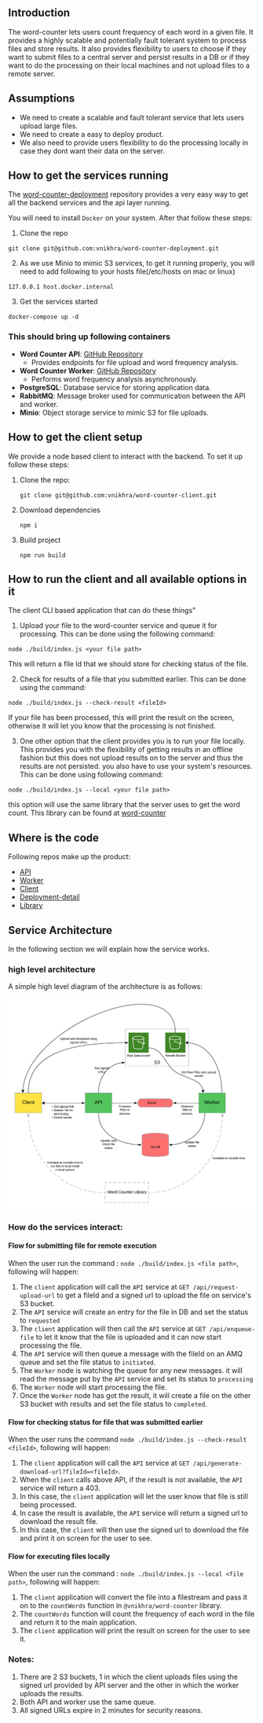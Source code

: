 ## Introduction
The word-counter lets users count frequency of each word in a given file. 
It provides a highly scalable and potentially fault tolerant system to process files and store results. 
It also provides flexibility to users to choose if they want to submit files to a central server and persist
results in a DB or if they want to do the processing on their local machines and not upload files to a remote server.

## Assumptions
- We need to create a scalable and fault tolerant service that lets users upload large files.
- We need to create a easy to deploy product. 
- We also need to provide users flexibility to do the processing locally in case they dont want their data on the server. 

## How to get the services running
The [word-counter-deployment](https://github.com/vnikhra/word-counter-deployment) repository provides a very easy way to get all the backend services and the api layer running.

You will need to install `Docker` on your system. After that follow these steps:

1. Clone the repo
  ```shell
  git clone git@github.com:vnikhra/word-counter-deployment.git
  ```
2. As we use Minio to mimic S3 services, to get it running properly, you will need to add following to your hosts file(/etc/hosts on mac or linux)
  ```shell
  127.0.0.1 host.docker.internal
  ```
3. Get the services started
  ```shell
  docker-compose up -d
  ```

### This should bring up following containers
- **Word Counter API**: [GitHub Repository](https://github.com/vnikhra/word-counter-api)
    - Provides endpoints for file upload and word frequency analysis.
- **Word Counter Worker**: [GitHub Repository](https://github.com/vnikhra/word-counter-worker)
    - Performs word frequency analysis asynchronously.
- **PostgreSQL**: Database service for storing application data.
- **RabbitMQ**: Message broker used for communication between the API and worker.
- **Minio**: Object storage service to mimic S3 for file uploads.

## How to get the client setup
We provide a node based client to interact with the backend. To set it up follow these steps:
1. Clone the repo:
   ```shell
   git clone git@github.com:vnikhra/word-counter-client.git
   ```
2. Download dependencies
   ```shell
   npm i
   ```
3. Build project
   ```shell
   npm run build
   ```
   
## How to run the client and all available options in it
The client CLI based application that can do these things"
1. Upload your file to the word-counter service and queue it for processing. This can be done using the following command:
  ```shell
  node ./build/index.js <your file path>
  ```
  This will return a file Id that we should store for checking status of the file.

2. Check for results of a file that you submitted earlier. This can be done using the command:
  ```shell
  node ./build/index.js --check-result <fileId>
  ```
  If your file has been processed, this will print the result on the screen, otherwise it will let you know that the processing is not finished.

3. One other option that the client provides you is to run your file locally. This provides you with the flexibility of getting results in an offline fashion but this does not upload results on to the server and thus the results are not persisted. you also have to use your system's resources. This can be done using following command:
  ```shell
  node ./build/index.js --local <your file path>
  ```
  this option will use the same library that the server uses to get the word count. This library can be found at [word-counter](https://github.com/vnikhra/word-counter)

## Where is the code
Following repos make up the product:
- [API](https://github.com/vnikhra/word-counter-api)
- [Worker](https://github.com/vnikhra/word-counter-worker)
- [Client](https://github.com/vnikhra/word-counter-client)
- [Deployment-detail](https://github.com/vnikhra/word-counter-deployment)
- [Library](https://github.com/vnikhra/word-counter)

## Service Architecture
In the following section we will explain how the service works. 

### high level architecture
A simple high level diagram of the architecture is as follows:

![Architecture Diagram](architecture.png)

### How do the services interact:

#### Flow for submitting file for remote execution

When the user run the command : `node ./build/index.js <file path>`, following will happen:
1. The `client` application will call the `API` service at `GET /api/request-upload-url` to get a fileId and a signed url to upload the file on service's S3 bucket.
2. The `API` service will create an entry for the file in DB and set the status to `requested`
3. The `client` application will then call the `API` service at `GET /api/enqueue-file` to let it know that the file is uploaded and it can now start processing the file.
4. The `API` service will then queue a message with the fileId on an AMQ queue and set the file status to `initiated`.
5. The `Worker` node is watching the queue for any new messages. it will read the message put by the `API` service and set its status to `processing`
6. The `Worker` node will start processing the file.
7. Once the `Worker` node has got the result, it will create a file on the other S3 bucket with results and set the file status to `completed`.

#### Flow for checking status for file that was submitted earlier

When the user runs the command `node ./build/index.js --check-result <fileId>`, following will happen:
1. The `client` application will call the `API` service at `GET /api/generate-download-url?fileId=<fileId>`.
2. When the `client` calls above API, if the result is not available, the `API` service will return a 403.
3. In this case, the `client` application will let the user know that file is still being processed.
4. In case the result is available, the `API` service will return a signed url to download the result file.
5. In this case, the `client` will then use the signed url to download the file and print it on screen for the user to see.

#### Flow for executing files locally

When the user run the command : `node ./build/index.js --local <file path>`, following will happen:
1. The `client` application will convert the file into a filestream and pass it on to the `countWords` function in `@vnikhra/word-counter` library.
2. The `countWords` function will count the frequency of each word in the file and return it to the main application. 
3. The `client` application will print the result on screen for the user to see it.

### Notes:
1. There are 2 S3 buckets, 1 in which the client uploads files using the signed url provided by API server and the other in which the worker uploads the results.
2. Both API and worker use the same queue.
3. All signed URLs expire in 2 minutes for security reasons.
